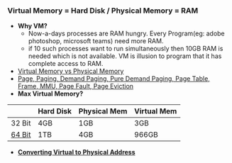 ### Virtual Memory = Hard Disk / Physical Memory = RAM
- **Why VM?**
  - Now-a-days processes are RAM hungry. Every Program(eg: adobe photoshop, microsoft teams) need more RAM. 
  - if 10 such processes want to run simultaneously then 10GB RAM is needed which is not available. VM is illusion to program that it has complete access to RAM.
- [Virtual Memory vs Physical Memory](VirtualMem_vs_PhysicalMem.md)
- [Page, Paging, Demand Paging, Pure Demand Paging, Page Table, Frame, MMU, Page Fault, Page Eviction](Terms.md)
- **Max Virtual Memory?**

||Hard Disk|Physical Mem|Virtual Mem|
|---|----|---|---|
|32 Bit|4GB|1GB|3GB|
|[64 Bit](/Operating_Systems/Linux/Protection_Rings)|1TB|4GB|966GB|

- **[Converting Virtual to Physical Address](Convert_Virtual_to_Physical_Address)**
